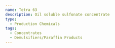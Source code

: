 ```yaml
---
name: Tetra 63
description: Oil soluble sulfonate concentrate
type:
  - Production Chemicals
tags:
  - Concentrates
  - Demulsifiers/Paraffin Products
---
```

